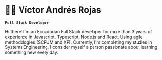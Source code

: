 # 🏄‍♂️ Víctor Andrés Rojas

**`Full Stack Developer`**

Hi there! I'm an Ecuadorian Full Stack developer for more than 3 years of experience in Javascript, Typescript, Node.js and React. Using agile methodologies (SCRUM and XP). Currently, I'm completing my studies in Systems Engineering. I consider myself a person passionate about learning something new every day.
